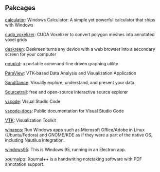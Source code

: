 ## Pakcages
[calculator](https://github.com/microsoft/calculator): Windows Calculator: A simple yet powerful calculator that ships with Windows

[cuda_voxelizer](https://github.com/Forceflow/cuda_voxelizer): CUDA Voxelizer to convert polygon meshes into annotated voxel grids

[deskreen](https://github.com/pavlobu/deskreen): Deskreen turns any device with a web browser into a secondary screen for your computer

[gnuplot](http://www.gnuplot.info/): a portable command-line driven graphing utility

[ParaView](https://github.com/Kitware/ParaView): VTK-based Data Analysis and Visualization Application

[SandDance](https://github.com/microsoft/SandDance): Visually explore, understand, and present your data.

[Sourcetrail](https://github.com/CoatiSoftware/Sourcetrail): free and open-source interactive source explorer

[vscode](https://github.com/microsoft/vscode): Visual Studio Code

[vscode-docs](https://github.com/microsoft/vscode-docs): Public documentation for Visual Studio Code

[VTK](https://github.com/Kitware/VTK): Visualization Toolkit

[winapps](https://github.com/Fmstrat/winapps): Run Windows apps such as Microsoft Office/Adobe in Linux (Ubuntu/Fedora) and GNOME/KDE as if they were a part of the native OS, including Nautilus integration.

[windows95](https://github.com/felixrieseberg/windows95): This is Windows 95, running in an Electron app.

[xournalpp](https://github.com/xournalpp/xournalpp): Xournal++ is a handwriting notetaking software with PDF annotation support.
